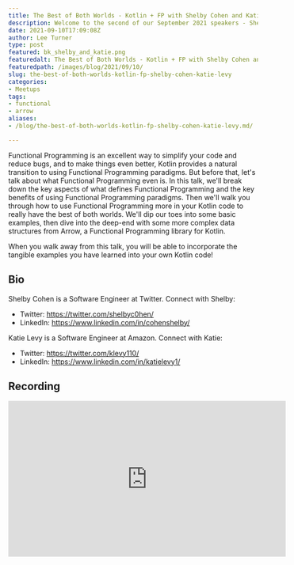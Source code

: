 ```yaml
---
title: The Best of Both Worlds - Kotlin + FP with Shelby Cohen and Katie Levy
description: Welcome to the second of our September 2021 speakers - Shelby Cohen and Katie Levy
date: 2021-09-10T17:09:08Z
author: Lee Turner
type: post
featured: bk_shelby_and_katie.png
featuredalt: The Best of Both Worlds - Kotlin + FP with Shelby Cohen and Katie Levy
featuredpath: /images/blog/2021/09/10/
slug: the-best-of-both-worlds-kotlin-fp-shelby-cohen-katie-levy
categories:
- Meetups
tags:
- functional
- arrow
aliases:
- /blog/the-best-of-both-worlds-kotlin-fp-shelby-cohen-katie-levy.md/

---
```


Functional Programming is an excellent way to simplify your code and reduce bugs, and to make things even better, Kotlin provides a natural transition to using Functional Programming paradigms. But before that, let's talk about what Functional Programming even is. In this talk, we'll break down the key aspects of what defines Functional Programming and the key benefits of using Functional Programming paradigms. Then we'll walk you through how to use Functional Programming more in your Kotlin code to really have the best of both worlds. We'll dip our toes into some basic examples, then dive into the deep-end with some more complex data structures from Arrow, a Functional Programming library for Kotlin.

When you walk away from this talk, you will be able to incorporate the tangible examples you have learned into your own Kotlin code!

## Bio

Shelby Cohen is a Software Engineer at Twitter. Connect with Shelby:

* Twitter: https://twitter.com/shelbyc0hen/
* LinkedIn: https://www.linkedin.com/in/cohenshelby/

Katie Levy is a Software Engineer at Amazon. Connect with Katie:

* Twitter: https://twitter.com/klevy110/
* LinkedIn: https://www.linkedin.com/in/katielevy1/


## Recording

<iframe width="560" height="315" src="https://www.youtube.com/embed/mDlgFxKuvQo" title="YouTube video player" frameborder="0" allow="accelerometer; autoplay; clipboard-write; encrypted-media; gyroscope; picture-in-picture" allowfullscreen></iframe>
